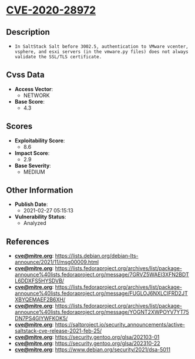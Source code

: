 
# [CVE-2020-28972](https://cve.mitre.org/cgi-bin/cvename.cgi?name=CVE-2020-28972)

## Description

- `In SaltStack Salt before 3002.5, authentication to VMware vcenter, vsphere, and esxi servers (in the vmware.py files) does not always validate the SSL/TLS certificate.`

## Cvss Data

- **Access Vector**:
  - NETWORK
- **Base Score**:
  - 4.3

## Scores

- **Exploitability Score**:
  - 8.6
- **Impact Score**:
  - 2.9
- **Base Severity**:
  - MEDIUM

## Other Information

- **Publish Date**:
  - 2021-02-27 05:15:13
- **Vulnerability Status**:
  - Analyzed

## References

- **cve@mitre.org**: https://lists.debian.org/debian-lts-announce/2021/11/msg00009.html
- **cve@mitre.org**: https://lists.fedoraproject.org/archives/list/package-announce%40lists.fedoraproject.org/message/7GRVZ5WAEI3XFN2BDTL6DDXFS5HYSDVB/
- **cve@mitre.org**: https://lists.fedoraproject.org/archives/list/package-announce%40lists.fedoraproject.org/message/FUGLOJ6NXLCIFRD2JTXBYQEMAEF2B6XH/
- **cve@mitre.org**: https://lists.fedoraproject.org/archives/list/package-announce%40lists.fedoraproject.org/message/YOGNT2XWPOYV7YT75DN7PS4GIYWFKOK5/
- **cve@mitre.org**: https://saltproject.io/security_announcements/active-saltstack-cve-release-2021-feb-25/
- **cve@mitre.org**: https://security.gentoo.org/glsa/202103-01
- **cve@mitre.org**: https://security.gentoo.org/glsa/202310-22
- **cve@mitre.org**: https://www.debian.org/security/2021/dsa-5011
